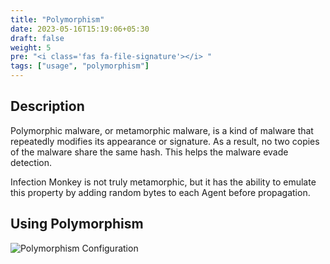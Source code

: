 ```yaml
---
title: "Polymorphism"
date: 2023-05-16T15:19:06+05:30
draft: false
weight: 5
pre: "<i class='fas fa-file-signature'></i> "
tags: ["usage", "polymorphism"]
---
```



## Description
Polymorphic malware, or metamorphic malware, is a kind of malware that repeatedly
modifies its appearance or signature. As a result, no two copies of the malware share
the same hash. This helps the malware evade detection.

Infection Monkey is not truly metamorphic, but it has the ability to emulate this
property by adding random bytes to each Agent before propagation.

## Using Polymorphism

![Polymorphism Configuration](/images/island/configuration_page/polymorphism_configuration.png "Polymorphism configuration")
